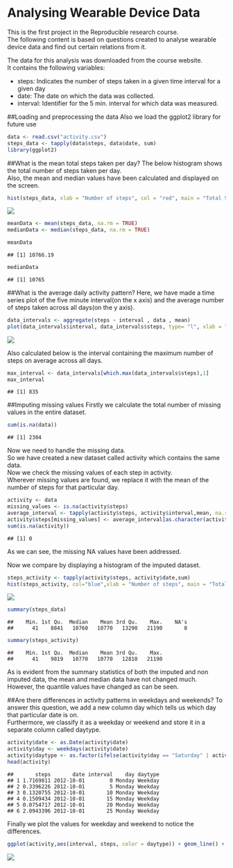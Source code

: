 # Analysing Wearable Device Data



This is the first project in the Reproducible research course.  
The following content is based on questions created to analyse wearable device data and find out certain relations from it.  

The data for this analysis was downloaded from the course website.  
It contains the following variables:
* steps: Indicates the number of steps taken in a given time interval for a given day
* date: The date on which the data was collected.
* interval: Identifier for the 5 min. interval for which data was measured.


##Loading and preprocessing the data
Also we load the ggplot2 library for future use

```r
data <- read.csv("activity.csv")
steps_data <- tapply(data$steps, data$date, sum)
library(ggplot2)
```

##What is the mean total steps taken per day?
The below histogram shows the total number of steps taken per day.  
Also, the mean and median values have been calculated and displayed on the screen.

```r
hist(steps_data, xlab = "Number of steps", col = "red", main = "Total Steps Taken")
```

![](PA1_template_files/figure-html/unnamed-chunk-2-1.png)<!-- -->

```r
meanData <- mean(steps_data, na.rm = TRUE)
medianData <- median(steps_data, na.rm = TRUE)
```


```r
meanData
```

```
## [1] 10766.19
```

```r
medianData
```

```
## [1] 10765
```

##What is the average daily activity pattern?
Here, we have made a time series plot of the five minute interval(on the x axis) and the average number of steps taken across all days(on the y axis).


```r
data_intervals <- aggregate(steps ~ interval , data , mean)
plot(data_intervals$interval, data_intervals$steps, type= "l", xlab = "Interval", ylab = "Number of steps", main = "Average number of steps per day by Interval")
```

![](PA1_template_files/figure-html/unnamed-chunk-4-1.png)<!-- -->

Also calculated below is the interval containing the maximum number of steps on average across all days.

```r
max_interval <- data_intervals[which.max(data_intervals$steps),1]
max_interval
```

```
## [1] 835
```

##Imputing missing values
Firstly we calculate the total number of missing values in the entire dataset.

```r
sum(is.na(data))
```

```
## [1] 2304
```

Now we need to handle the missing data.  
So we have created a new dataset called activity which contains the same data.  
Now we check the missing values of each step in activity.  
Wherever missing values are found, we replace it with the mean of the number of steps for that particular day.


```r
activity <- data
missing_values <- is.na(activity$steps)
average_interval <- tapply(activity$steps, activity$interval,mean, na.rm = TRUE,simplify = TRUE)
activity$steps[missing_values] <- average_interval[as.character(activity$interval[missing_values])]
sum(is.na(activity))
```

```
## [1] 0
```

As we can see, the missing NA values have been addressed.

Now we compare by displaying a histogram of the imputed dataset.

```r
steps_activity <- tapply(activity$steps, activity$date,sum)
hist(steps_activity, col="blue",xlab = "Number of steps", main = "Total Steps Taken")
```

![](PA1_template_files/figure-html/unnamed-chunk-8-1.png)<!-- -->

```r
summary(steps_data)
```

```
##    Min. 1st Qu.  Median    Mean 3rd Qu.    Max.    NA's 
##      41    8841   10760   10770   13290   21190       8
```

```r
summary(steps_activity)
```

```
##    Min. 1st Qu.  Median    Mean 3rd Qu.    Max. 
##      41    9819   10770   10770   12810   21190
```
As is evident from the summary statistics of both the imputed and non imputed data, the mean and median data have not changed much.  
However, the quantile values have changed as can be seen.

##Are there differences in activity patterns in weekdays and weekends?
To answer this question, we add a new column day which tells us which day that particular date is on.  
Furthermore, we classify it as a weekday or weekend and store it in a separate column called daytype.

```r
activity$date <- as.Date(activity$date)
activity$day <- weekdays(activity$date)
activity$daytype <- as.factor(ifelse(activity$day == "Saturday" | activity$day == "Sunday", "Weekend", "Weekday"))
head(activity)
```

```
##       steps       date interval    day daytype
## 1 1.7169811 2012-10-01        0 Monday Weekday
## 2 0.3396226 2012-10-01        5 Monday Weekday
## 3 0.1320755 2012-10-01       10 Monday Weekday
## 4 0.1509434 2012-10-01       15 Monday Weekday
## 5 0.0754717 2012-10-01       20 Monday Weekday
## 6 2.0943396 2012-10-01       25 Monday Weekday
```

Finally we plot the values for weekday and weekend to notice the differences.

```r
ggplot(activity,aes(interval, steps, color = daytype)) + geom_line() + facet_wrap(~daytype, ncol= 1, nrow =2) +ggtitle("Average Steps per Day by interval") + ylab("Total Steps")
```

![](PA1_template_files/figure-html/unnamed-chunk-10-1.png)<!-- -->
